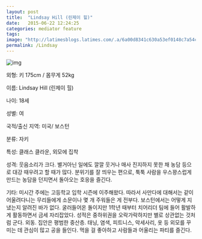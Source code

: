 ```yaml
---
layout: post
title:  "Lindsay Hill (린제이 힐)"
date:   2015-06-22 12:24:25
categories: mediator feature
tags: 
image: "http://latimesblogs.latimes.com/.a/6a00d8341c630a53ef0148c7a54c45970c-pi"
permalink: /Lindsay
---
```


![img](https://pbs.twimg.com/tweet_video_thumb/CJDWySiUsAEy2nF.png)

외형: 키 175cm / 몸무게 52kg 

이름: Lindsay Hill (린제이 힐)

나이: 18세

성별: 여

국적/출신 지역: 미국/ 보스턴

분류: 자키

특성: 클래스 클라운, 외모에 집착

성격: 웃음소리가 크다. 별거아닌 일에도 깔깔 웃거나 매사 진지하지 못한 채 농담 등으로 대강 때우려고 할 때가 많다. 분위기를 잘 띄우는 편으로, 툭툭 사람을 우스꽝스럽게 만드는 농담을 던지면서 돌아오는 호응을 즐긴다.

기타: 미시간 주에는 고등학교 입학 시즌에 이주해왔다. 따라서 사만다에 대해서는 같이 어울려다니는 무리들에게 소문이나 몇 개 주워들은 게 전부다. 보스턴에서는 어떻게 지냈는지 알려진 바가 없다. 굴러들어온 돌이지만 1학년 때부터 치어리더 팀에 들어 활발하게 활동하면서 금세 자리잡았다. 성적은 중하위권을 오락가락하지만 별로 상관없는 것처럼 군다. 외동. 집안은 평범한 중산층. 태닝, 염색, 피트니스, 악세사리, 옷 등 외모를 꾸미는 데 관심이 많고 공을 들인다. 먹을 걸 좋아하고 사람들과 어울리는 파티를 즐긴다.
